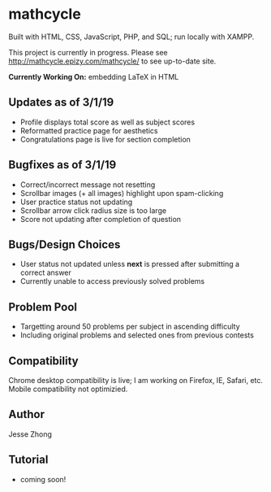 # mathcycle
Built with HTML, CSS, JavaScript, PHP, and SQL; run locally with XAMPP.

This project is currently in progress. Please see http://mathcycle.epizy.com/mathcycle/ to see up-to-date site.

**Currently Working On:** embedding LaTeX in HTML

## Updates as of 3/1/19
* Profile displays total score as well as subject scores
* Reformatted practice page for aesthetics
* Congratulations page is live for section completion

## Bugfixes as of 3/1/19
* Correct/incorrect message not resetting
* Scrollbar images (+ all images) highlight upon spam-clicking
* User practice status not updating
* Scrollbar arrow click radius size is too large
* Score not updating after completion of question

## Bugs/Design Choices
* User status not updated unless **next** is pressed after submitting a correct answer
* Currently unable to access previously solved problems

## Problem Pool
* Targetting around 50 problems per subject in ascending difficulty
* Including original problems and selected ones from previous contests

## Compatibility
 Chrome desktop compatibility is live; I am working on Firefox, IE, Safari, etc. Mobile compatibility not optimizied.

## Author
Jesse Zhong

## Tutorial
* coming soon!
